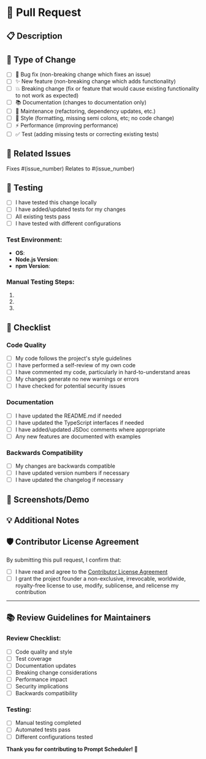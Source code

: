 # 🚀 Pull Request

## 📋 Description

<!-- Provide a brief description of the changes in this PR -->

## 🎯 Type of Change

<!-- Mark the relevant option with an "x" -->

- [ ] 🐛 Bug fix (non-breaking change which fixes an issue)
- [ ] ✨ New feature (non-breaking change which adds functionality)
- [ ] 💥 Breaking change (fix or feature that would cause existing functionality to not work as expected)
- [ ] 📚 Documentation (changes to documentation only)
- [ ] 🔧 Maintenance (refactoring, dependency updates, etc.)
- [ ] 🎨 Style (formatting, missing semi colons, etc; no code change)
- [ ] ⚡ Performance (improving performance)
- [ ] ✅ Test (adding missing tests or correcting existing tests)

## 🔗 Related Issues

<!-- Link any related issues here -->
Fixes #(issue_number)
Relates to #(issue_number)

## 🧪 Testing

<!-- Describe the tests you ran to verify your changes -->

- [ ] I have tested this change locally
- [ ] I have added/updated tests for my changes
- [ ] All existing tests pass
- [ ] I have tested with different configurations

### Test Environment:
- **OS**: <!-- e.g., Linux, macOS, Windows -->
- **Node.js Version**: <!-- e.g., 18.17.0 -->
- **npm Version**: <!-- e.g., 9.6.7 -->

### Manual Testing Steps:
1. <!-- Step 1 -->
2. <!-- Step 2 -->
3. <!-- Step 3 -->

## 📝 Checklist

### Code Quality
- [ ] My code follows the project's style guidelines
- [ ] I have performed a self-review of my own code
- [ ] I have commented my code, particularly in hard-to-understand areas
- [ ] My changes generate no new warnings or errors
- [ ] I have checked for potential security issues

### Documentation
- [ ] I have updated the README.md if needed
- [ ] I have updated the TypeScript interfaces if needed
- [ ] I have added/updated JSDoc comments where appropriate
- [ ] Any new features are documented with examples

### Backwards Compatibility
- [ ] My changes are backwards compatible
- [ ] I have updated version numbers if necessary
- [ ] I have updated the changelog if necessary

## 🎨 Screenshots/Demo

<!-- If your changes include UI updates or new commands, please include screenshots or a demo -->

## 💡 Additional Notes

<!-- Any additional information, concerns, or questions about this PR -->

## 🛡️ Contributor License Agreement

By submitting this pull request, I confirm that:

- [ ] I have read and agree to the [Contributor License Agreement](../CONTRIBUTING.md#🛡️-contributor-license-agreement-cla)
- [ ] I grant the project founder a non-exclusive, irrevocable, worldwide, royalty-free license to use, modify, sublicense, and relicense my contribution

---

## 📚 Review Guidelines for Maintainers

<!-- For maintainers reviewing this PR -->

### Review Checklist:
- [ ] Code quality and style
- [ ] Test coverage
- [ ] Documentation updates
- [ ] Breaking change considerations
- [ ] Performance impact
- [ ] Security implications
- [ ] Backwards compatibility

### Testing:
- [ ] Manual testing completed
- [ ] Automated tests pass
- [ ] Different configurations tested

**Thank you for contributing to Prompt Scheduler! 🙏**